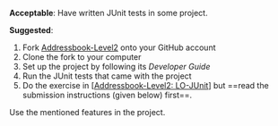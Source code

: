 <div id="basic">

**Acceptable**: Have written JUnit tests in some project.

**Suggested**:
1. Fork [Addressbook-Level2]({{module_org}}/addressbook-level2) onto your GitHub account
1. Clone the fork to your computer
1. Set up the project by following its _Developer Guide_
1. Run the JUnit tests that came with the project
1. Do the exercise in [[Addressbook-Level2: LO-JUnit]({{module_org}}/addressbook-level2/blob/master/docs/LearningOutcomes.adoc#use-junit-to-implement-unit-tests-lo-junit)] but ==read the submission instructions (given below) first==.

<include src="project.md#PR_to_AB2" />

</div>


<div id="intermediate">

Use the mentioned features in the project.

</div>